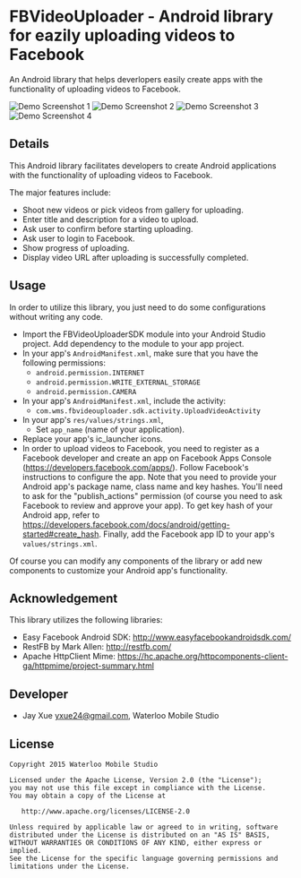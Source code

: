 # FBVideoUploader - Android library for eazily uploading videos to Facebook

An Android library that helps deverlopers easily create apps with the functionality of uploading videos to Facebook.

![Demo Screenshot 1](https://github.com/jayxue/FBVideoUploader/blob/master/FBVideoUploaderSDK/src/main/res/raw/screenshot_1.png)
![Demo Screenshot 2](https://github.com/jayxue/FBVideoUploader/blob/master/FBVideoUploaderSDK/src/main/res/raw/screenshot_2.png)
![Demo Screenshot 3](https://github.com/jayxue/FBVideoUploader/blob/master/FBVideoUploaderSDK/src/main/res/raw/screenshot_3.png)
![Demo Screenshot 4](https://github.com/jayxue/FBVideoUploader/blob/master/FBVideoUploaderSDK/src/main/res/raw/screenshot_4.png)

Details
-------
This Android library facilitates developers to create Android applications with the functionality of uploading videos to Facebook.

The major features include:
* Shoot new videos or pick videos from gallery for uploading.
* Enter title and description for a video to upload.
* Ask user to confirm before starting uploading.
* Ask user to login to Facebook.
* Show progress of uploading.
* Display video URL after uploading is successfully completed.

Usage
-----

In order to utilize this library, you just need to do some configurations without writing any code.
* Import the FBVideoUploaderSDK module into your Android Studio project. Add dependency to the module to your app project.
* In your app's ```AndroidManifest.xml```, make sure that you have the following permissions:
  * ```android.permission.INTERNET```
  * ```android.permission.WRITE_EXTERNAL_STORAGE```
  * ```android.permission.CAMERA```
* In your app's ```AndroidManifest.xml```, include the activity:
  * ```com.wms.fbvideouploader.sdk.activity.UploadVideoActivity```
* In your app's ```res/values/strings.xml```,
  * Set ```app_name``` (name of your application).
* Replace your app's ic_launcher icons.
* In order to upload videos to Facebook, you need to register as a Facebook developer and create an app on Facebook Apps Console (https://developers.facebook.com/apps/).
  Follow Facebook's instructions to configure the app. Note that you need to provide your Android app's package name, class name and key hashes. You'll need to ask for the "publish_actions" permission (of course you need to ask Facebook to review and approve your app).
  To get key hash of your Android app, refer to https://developers.facebook.com/docs/android/getting-started#create_hash.
  Finally, add the Facebook app ID to your app's ```values/strings.xml```.
 
Of course you can modify any components of the library or add new components to customize your Android app's functionality.

Acknowledgement
---------------

This library utilizes the following libraries:
* Easy Facebook Android SDK: http://www.easyfacebookandroidsdk.com/
* RestFB by Mark Allen: http://restfb.com/
* Apache HttpClient Mime: https://hc.apache.org/httpcomponents-client-ga/httpmime/project-summary.html

Developer
---------
* Jay Xue <yxue24@gmail.com>, Waterloo Mobile Studio

License
-------

    Copyright 2015 Waterloo Mobile Studio

    Licensed under the Apache License, Version 2.0 (the "License");
    you may not use this file except in compliance with the License.
    You may obtain a copy of the License at

       http://www.apache.org/licenses/LICENSE-2.0

    Unless required by applicable law or agreed to in writing, software
    distributed under the License is distributed on an "AS IS" BASIS,
    WITHOUT WARRANTIES OR CONDITIONS OF ANY KIND, either express or implied.
    See the License for the specific language governing permissions and
    limitations under the License.